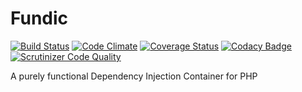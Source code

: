 # Fundic

[![Build Status](https://travis-ci.org/marcosh/fundic.svg?branch=master)](https://travis-ci.org/marcosh/fundic)
[![Code Climate](https://codeclimate.com/github/marcosh/fundic/badges/gpa.svg)](https://codeclimate.com/github/marcosh/fundic)
[![Coverage Status](https://coveralls.io/repos/github/marcosh/fundic/badge.svg?branch=master)](https://coveralls.io/github/marcosh/fundic?branch=master)
[![Codacy Badge](https://api.codacy.com/project/badge/Grade/80cfd863dbd744e5af524c93f47967a4)](https://www.codacy.com/app/marcosh/fundic)
[![Scrutinizer Code Quality](https://scrutinizer-ci.com/g/marcosh/fundic/badges/quality-score.png?b=master)](https://scrutinizer-ci.com/g/marcosh/fundic/?branch=master)

A purely functional Dependency Injection Container for PHP
